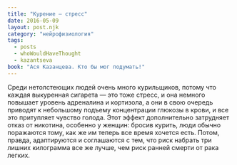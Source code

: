 ```yaml
---
title: "Курение – стресс"
date: 2016-05-09
layout: post.njk
category: "нейрофизиология"
tags:
  - posts
  - whoWouldHaveThought
  - kazantseva
book: "Ася Казанцева. Кто бы мог подумать!"
---
```


Среди нетолстеющих людей очень много курильщиков, потому что каждая выкуренная сигарета — это тоже стресс, и она немного повышает уровень адреналина и кортизола, а они в свою очередь приводят к небольшому подъему концентрации глюкозы в крови, и все это притупляет чувство голода. Этот эффект дополнительно затрудняет отказ от никотина, особенно у женщин: бросив курить, люди обычно поражаются тому, как же им теперь все время хочется есть. Потом, правда, адаптируются и соглашаются с тем, что риск набрать три лишних килограмма все же лучше, чем риск ранней смерти от рака легких.
